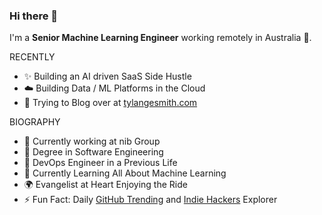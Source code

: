 ### Hi there 👋

I'm a **Senior Machine Learning Engineer** working remotely in Australia 🦘. 

RECENTLY

- ✨ Building an AI driven SaaS Side Hustle
- ☁️ Building Data / ML Platforms in the Cloud
- 💅 Trying to Blog over at [tylangesmith.com](https://tylangesmith.com)

BIOGRAPHY

- 🏢 Currently working at nib Group
- 📜 Degree in Software Engineering 
- 🗿 DevOps Engineer in a Previous Life
- 🌱 Currently Learning All About Machine Learning
- 🌍 Evangelist at Heart Enjoying the Ride
- ⚡️ Fun Fact: Daily [GitHub Trending](https://github.com/trending) and [Indie Hackers](https://www.indiehackers.com/) Explorer
